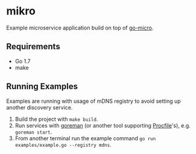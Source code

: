 # mikro

Example microservice application build on top of [go-micro][1].

## Requirements

* Go 1.7
* make

## Running Examples

Examples are running with usage of mDNS registry to avoid setting up another discovery service.

1. Build the project with `make build`.
2. Run services with [goreman][2] (or another tool supporting [Procfile][3]'s), e.g. `goreman start`.
3. From another terminal run the example command `go run examples/example.go --registry mdns`.

[1]: https://github.com/micro/go-micro
[2]: https://github.com/mattn/goreman
[3]: https://devcenter.heroku.com/articles/procfile
